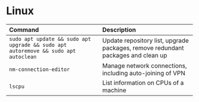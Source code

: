 # Linux

| Command | Description |
| :------ | :---------- |
| `sudo apt update && sudo apt upgrade && sudo apt autoremove && sudo apt autoclean` | Update repository list, upgrade packages, remove redundant packages and clean up |
| `nm-connection-editor` | Manage network connections, including auto-joining of VPN | 
| `lscpu` | List information on CPUs of a machine |
